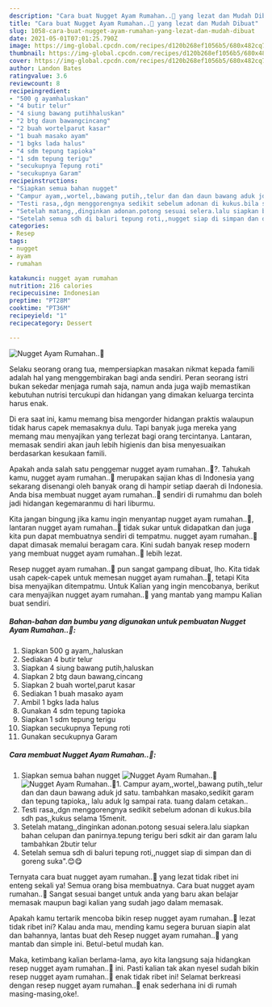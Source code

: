 ```yaml
---
description: "Cara buat Nugget Ayam Rumahan..🍗 yang lezat dan Mudah Dibuat"
title: "Cara buat Nugget Ayam Rumahan..🍗 yang lezat dan Mudah Dibuat"
slug: 1058-cara-buat-nugget-ayam-rumahan-yang-lezat-dan-mudah-dibuat
date: 2021-05-01T07:01:25.790Z
image: https://img-global.cpcdn.com/recipes/d120b268ef1056b5/680x482cq70/nugget-ayam-rumahan🍗-foto-resep-utama.jpg
thumbnail: https://img-global.cpcdn.com/recipes/d120b268ef1056b5/680x482cq70/nugget-ayam-rumahan🍗-foto-resep-utama.jpg
cover: https://img-global.cpcdn.com/recipes/d120b268ef1056b5/680x482cq70/nugget-ayam-rumahan🍗-foto-resep-utama.jpg
author: Landon Bates
ratingvalue: 3.6
reviewcount: 8
recipeingredient:
- "500 g ayamhaluskan"
- "4 butir telur"
- "4 siung bawang putihhaluskan"
- "2 btg daun bawangcincang"
- "2 buah wortelparut kasar"
- "1 buah masako ayam"
- "1 bgks lada halus"
- "4 sdm tepung tapioka"
- "1 sdm tepung terigu"
- "secukupnya Tepung roti"
- "secukupnya Garam"
recipeinstructions:
- "Siapkan semua bahan nugget"
- "Campur ayam,,wortel,,bawang putih,,telur dan dan daun bawang aduk jd satu. tambahkan masako,sedikit garam dan tepung tapioka,, lalu aduk lg sampai rata. tuang dalam cetakan.."
- "Testi rasa,,dgn menggorengnya sedikit sebelum adonan di kukus.bila sdh pas,,kukus selama 15menit."
- "Setelah matang,,dinginkan adonan.potong sesuai selera.lalu siapkan bahan celupan dan panirnya.tepung terigu beri sdkit air dan garam lalu tambahkan 2butir telur"
- "Setelah semua sdh di baluri tepung roti,,nugget siap di simpan dan di goreng suka&#34;.😊😋"
categories:
- Resep
tags:
- nugget
- ayam
- rumahan

katakunci: nugget ayam rumahan 
nutrition: 216 calories
recipecuisine: Indonesian
preptime: "PT28M"
cooktime: "PT36M"
recipeyield: "1"
recipecategory: Dessert

---
```



![Nugget Ayam Rumahan..🍗](https://img-global.cpcdn.com/recipes/d120b268ef1056b5/680x482cq70/nugget-ayam-rumahan🍗-foto-resep-utama.jpg)

Selaku seorang orang tua, mempersiapkan masakan nikmat kepada famili adalah hal yang menggembirakan bagi anda sendiri. Peran seorang istri bukan sekedar menjaga rumah saja, namun anda juga wajib memastikan kebutuhan nutrisi tercukupi dan hidangan yang dimakan keluarga tercinta harus enak.

Di era  saat ini, kamu memang bisa mengorder hidangan praktis walaupun tidak harus capek memasaknya dulu. Tapi banyak juga mereka yang memang mau menyajikan yang terlezat bagi orang tercintanya. Lantaran, memasak sendiri akan jauh lebih higienis dan bisa menyesuaikan berdasarkan kesukaan famili. 



Apakah anda salah satu penggemar nugget ayam rumahan..🍗?. Tahukah kamu, nugget ayam rumahan..🍗 merupakan sajian khas di Indonesia yang sekarang disenangi oleh banyak orang di hampir setiap daerah di Indonesia. Anda bisa membuat nugget ayam rumahan..🍗 sendiri di rumahmu dan boleh jadi hidangan kegemaranmu di hari liburmu.

Kita jangan bingung jika kamu ingin menyantap nugget ayam rumahan..🍗, lantaran nugget ayam rumahan..🍗 tidak sukar untuk didapatkan dan juga kita pun dapat membuatnya sendiri di tempatmu. nugget ayam rumahan..🍗 dapat dimasak memalui beragam cara. Kini sudah banyak resep modern yang membuat nugget ayam rumahan..🍗 lebih lezat.

Resep nugget ayam rumahan..🍗 pun sangat gampang dibuat, lho. Kita tidak usah capek-capek untuk memesan nugget ayam rumahan..🍗, tetapi Kita bisa menyajikan ditempatmu. Untuk Kalian yang ingin mencobanya, berikut cara menyajikan nugget ayam rumahan..🍗 yang mantab yang mampu Kalian buat sendiri.

<!--inarticleads1-->

##### Bahan-bahan dan bumbu yang digunakan untuk pembuatan Nugget Ayam Rumahan..🍗:

1. Siapkan 500 g ayam,,haluskan
1. Sediakan 4 butir telur
1. Siapkan 4 siung bawang putih,haluskan
1. Siapkan 2 btg daun bawang,cincang
1. Siapkan 2 buah wortel,parut kasar
1. Sediakan 1 buah masako ayam
1. Ambil 1 bgks lada halus
1. Gunakan 4 sdm tepung tapioka
1. Siapkan 1 sdm tepung terigu
1. Siapkan secukupnya Tepung roti
1. Gunakan secukupnya Garam




<!--inarticleads2-->

##### Cara membuat Nugget Ayam Rumahan..🍗:

1. Siapkan semua bahan nugget
<img src="https://img-global.cpcdn.com/steps/82fa425381c6e78c/160x128cq70/nugget-ayam-rumahan🍗-langkah-memasak-1-foto.jpg" alt="Nugget Ayam Rumahan..🍗"><img src="https://img-global.cpcdn.com/steps/2dfbf57bda972876/160x128cq70/nugget-ayam-rumahan🍗-langkah-memasak-1-foto.jpg" alt="Nugget Ayam Rumahan..🍗">1. Campur ayam,,wortel,,bawang putih,,telur dan dan daun bawang aduk jd satu. tambahkan masako,sedikit garam dan tepung tapioka,, lalu aduk lg sampai rata. tuang dalam cetakan..
1. Testi rasa,,dgn menggorengnya sedikit sebelum adonan di kukus.bila sdh pas,,kukus selama 15menit.
1. Setelah matang,,dinginkan adonan.potong sesuai selera.lalu siapkan bahan celupan dan panirnya.tepung terigu beri sdkit air dan garam lalu tambahkan 2butir telur
1. Setelah semua sdh di baluri tepung roti,,nugget siap di simpan dan di goreng suka&#34;.😊😋




Ternyata cara buat nugget ayam rumahan..🍗 yang lezat tidak ribet ini enteng sekali ya! Semua orang bisa membuatnya. Cara buat nugget ayam rumahan..🍗 Sangat sesuai banget untuk anda yang baru akan belajar memasak maupun bagi kalian yang sudah jago dalam memasak.

Apakah kamu tertarik mencoba bikin resep nugget ayam rumahan..🍗 lezat tidak ribet ini? Kalau anda mau, mending kamu segera buruan siapin alat dan bahannya, lantas buat deh Resep nugget ayam rumahan..🍗 yang mantab dan simple ini. Betul-betul mudah kan. 

Maka, ketimbang kalian berlama-lama, ayo kita langsung saja hidangkan resep nugget ayam rumahan..🍗 ini. Pasti kalian tak akan nyesel sudah bikin resep nugget ayam rumahan..🍗 enak tidak ribet ini! Selamat berkreasi dengan resep nugget ayam rumahan..🍗 enak sederhana ini di rumah masing-masing,oke!.

